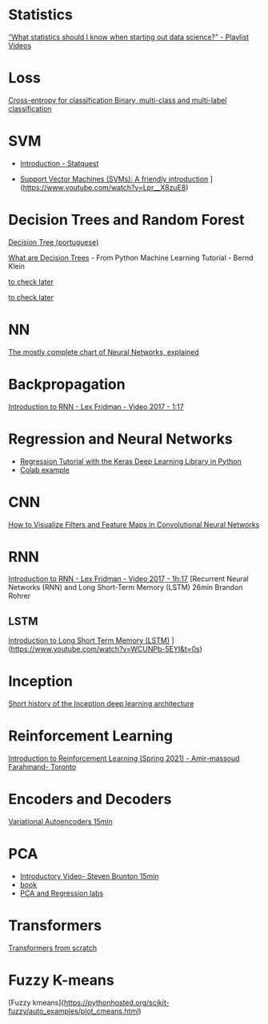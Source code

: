 # Statistics

[“What statistics should I know when starting out data science?” - Playlist Videos](https://www.youtube.com/playlist?list=PLFzsFUO-y0HDWkdsBMtufEThI2I3c9WlZ)

# Loss

[Cross-entropy for classification
Binary, multi-class and multi-label classification](https://towardsdatascience.com/cross-entropy-for-classification-d98e7f974451)

# SVM

* [Introduction - Statquest](https://www.youtube.com/watch?v=efR1C6CvhmE&t=222s)

* [Support Vector Machines (SVMs): A friendly introduction](https://www.youtube.com/watch?v=Lpr__X8zuE8)
](https://www.youtube.com/watch?v=Lpr__X8zuE8)


# Decision Trees and Random Forest

[Decision Tree (portuguese)](https://medium.com/machine-learning-beyond-deep-learning/%C3%A1rvores-de-decis%C3%A3o-3f52f6420b69)

[What are Decision Trees](https://www.python-course.eu/Decision_Trees.php) - From Python Machine Learning Tutorial - Bernd Klein 

[to check later](https://blog.paperspace.com/decision-trees/)

[to check later](https://www.analyticsvidhya.com/blog/2016/04/tree-based-algorithms-complete-tutorial-scratch-in-python/)


# NN
[The mostly complete chart of Neural Networks, explained](https://towardsdatascience.com/the-mostly-complete-chart-of-neural-networks-explained-3fb6f2367464)


# Backpropagation

[Introduction to RNN - Lex Fridman - Video 2017 - 1:17](https://www.youtube.com/watch?v=nFTQ7kHQWtc)

# Regression and Neural Networks

* [Regression Tutorial with the Keras Deep Learning Library in Python](https://machinelearningmastery.com/regression-tutorial-keras-deep-learning-library-python/)
* [Colab example](https://colab.research.google.com/drive/1uP8AzqV9CvP3Qo4T1a9w6PmotkKwxPj4?usp=sharing)

# CNN

[
How to Visualize Filters and Feature Maps in Convolutional Neural Networks
](https://machinelearningmastery.com/how-to-visualize-filters-and-feature-maps-in-convolutional-neural-networks/)

# RNN 

[Introduction to RNN - Lex Fridman - Video 2017 - 1h:17](https://www.youtube.com/watch?v=nFTQ7kHQWtc)
[Recurrent Neural Networks (RNN) and Long Short-Term Memory (LSTM) 26min  Brandon Rohrer

## LSTM
[Introduction to Long Short Term Memory (LSTM)](https://www.analyticsvidhya.com/blog/2021/03/introduction-to-long-short-term-memory-lstm/)
](https://www.youtube.com/watch?v=WCUNPb-5EYI&t=0s)

# Inception 

[Short history of the Inception deep learning architecture](https://nicolovaligi.com/history-inception-deep-learning-architecture.html)

# Reinforcement Learning

[Introduction to Reinforcement Learning (Spring 2021) - Amir-massoud Farahmand- Toronto](https://amfarahmand.github.io/IntroRL/)

# Encoders and Decoders

[Variational Autoencoders 15min](https://www.youtube.com/watch?v=9zKuYvjFFS8&t=0s)


# PCA

* [Introductory Video- Steven Brunton 15min](https://www.youtube.com/watch?v=fkf4IBRSeEc)
* [book](http://databookuw.com/databook.pdf)
* [ PCA and Regression labs](https://github.com/mml-book/mml-book.github.io/tree/master/tutorials)

# Transformers

[Transformers from scratch](http://peterbloem.nl/blog/transformers)

# Fuzzy K-means

[Fuzzy kmeans]{https://pythonhosted.org/scikit-fuzzy/auto_examples/plot_cmeans.html)


